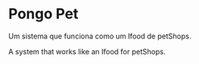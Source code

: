 # Pongo Pet

Um sistema que funciona como um Ifood de petShops.

A system that works like an Ifood for petShops.
